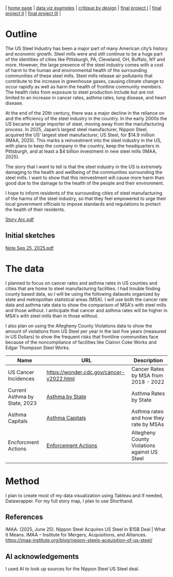 | [home page](https://cmustudent.github.io/tswd-portfolio-templates/) | [data viz examples](dataviz-examples) | [critique by design](critique-by-design) | [final project I](final-project-part-one) | [final project II](final-project-part-two) | [final project III](final-project-part-three) |


# Outline

The US Steel Industry has been a major part of many American city’s history and economic growth. Steel mills were and still continue to be a huge part of the identities of cities like Pittsburgh, PA, Cleveland, OH, Buffalo, NY and more. However, the large presence of the steel industry comes with a cost of harm to the human and environmental health of the surrounding communities of these steel mills. Steel mills release air pollutants that contribute to the increase in greenhouse gases, causing climate change to occur rapidly as well as harm the health of frontline community members. The health risks from exposure to steel production include but are not limited to an increase in cancer rates, asthma rates, lung disease, and heart disease. 

At the end of the 20th century, there was a major decline in the reliance on and the efficiency of the steel industry in the country. In the early 2000s the US became a large importer of steel, moving away from the manufacturing process. In 2025, Japan’s largest steel manufacturer, Nippon Steel, acquired the US’ largest steel manufacturer, US Steel, for $14.9 million (IMAA, 2025). This marks a reinvestment into the steel industry in the US, with plans to keep the company in the country, keep the headquarters in Pittsburgh, and at least a $4 billion investment in new steel mills (IMAA, 2025). 

The story that I want to tell is that the steel industry in the US  is extremely damaging to the health and wellbeing of the communities surrounding the steel mills. I want to show that this reinvestment will cause more harm than good due to the damage to the health of the people and their environment. 

 I hope to inform residents of the surrounding cities of steel manufacturing of the harms of the steel industry, so that they feel empowered to urge their local government officials to impose standards and regulations to protect the health of their residents. 

 [Story Arc.pdf](https://github.com/user-attachments/files/22540613/Story.Arc.pdf)


## Initial sketches


[Note Sep 25, 2025.pdf](https://github.com/user-attachments/files/22550295/Note.Sep.25.2025.pdf)

# The data

I planned to focus on cancer rates and asthma rates in US counties and cities that are home to steel manufacturing facilities. I had trouble finding county based data, so I will be using the following datasets organized by state and metropolitan statistical areas (MSA). I will use both the cancer rate data and asthma rate data to show the comparison of MSA's with steel mills and those without. I anticipate that cancer and asthma rates will be higher in MSA's with steel mills than in those without. 

I also plan on using the Allegheny County Violations data to show the amount of violations from US Steel per year in the last five years (measured in US Dollars) to show the frequent risks that frontline communities face because of the noncompliance of facilities like Clairon Coke Works and Edgar Thompson Steel Works. 


| Name | URL | Description |
|------|-----|-------------|
|US Cancer Incidences|https://wonder.cdc.gov/cancer-v2022.html |Cancer Rates by MSA from 2018 - 2022|
|Current Asthma by State, 2023|[Asthma by State](https://www.lung.org/research/trends-in-lung-disease/asthma-trends-brief/data-tables/asthma-current-state)|Asthma Rates by State|
|Asthma Capitals|[Asthma Capitals](https://aafa.org/wp-content/uploads/2025/09/aafa-2025-asthma-capitals-report.pdf)|Asthma rates and how they rate by MSAs|
|Encforcment Actions|[Enforcement Actions](https://www.alleghenycounty.us/Services/Health-Department/Air-Quality/Enforcement-Regulations-and-Compliance/Enforcement-Actions)|Allegheny County Violations against US Steel|

# Method

I plan to create most of my data visualization using Tableau and if needed, Datawrapper. For my full story map, I plan to use Shorthand. 

## References
 IMAA. (2025, June 25). Nippon Steel Acquires US Steel in $15B Deal | What It Means. IMAA – Institute for Mergers, Acquisitions, and Alliances. https://imaa-institute.org/blog/nippon-steels-acquisition-of-us-steel/ 

## AI acknowledgements
I used AI to look up sources for the Nippon Steel US Steel deal. 

